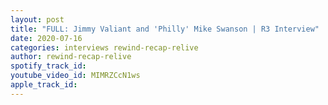```yaml
---
layout: post
title: "FULL: Jimmy Valiant and 'Philly' Mike Swanson | R3 Interview"
date: 2020-07-16
categories: interviews rewind-recap-relive
author: rewind-recap-relive
spotify_track_id: 
youtube_video_id: MIMRZCcN1ws
apple_track_id: 
---
```

